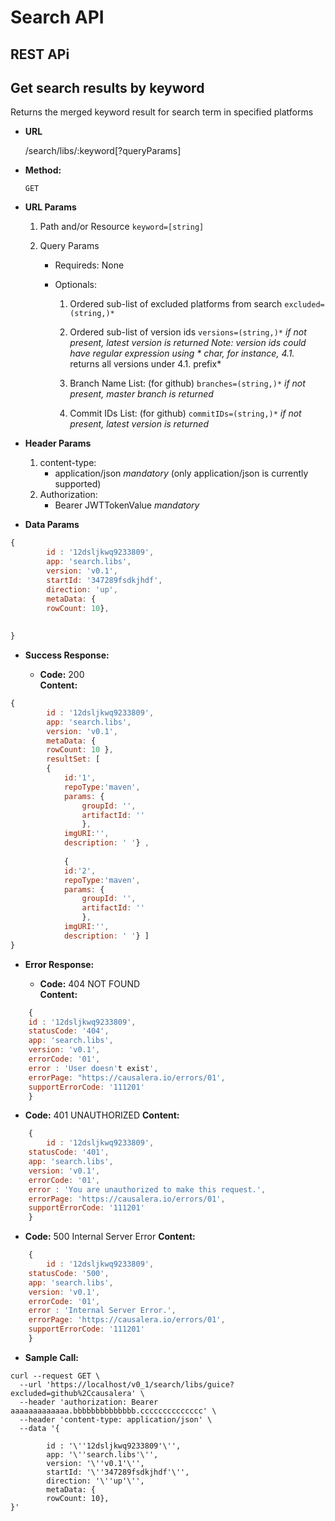 # Search API
## REST APi


**Get search results by keyword**
----
Returns the merged keyword result for search term in specified platforms


* **URL**

  /search/libs/:keyword[?queryParams]

* **Method:**

  `GET`
  
*  **URL Params**


	1. Path and/or Resource
   `keyword=[string]`

	2. Query Params
	    * Requireds:
	    None

	    * Optionals:
	    
	    	1. Ordered sub-list of excluded platforms from search
	    		    ```excluded=(string,)*```
	    	2. Ordered sub-list of version ids 
	    		    ```versions=(string,)*```
	    		    *if not present, latest version is returned*
	    		    *Note: version ids could have regular expression using * char, for instance, 4.1.* returns all versions under 4.1. prefix*

	    	3. Branch Name List: (for github)
      	    		    ```branches=(string,)*```
      	    		    *if not present, master branch is returned*

	    	4. Commit IDs List: (for github)
			    ```commitIDs=(string,)*```
			    *if not present, latest version is returned*
	    	

	

*  **Header Params**
 
	1.  content-type:
		* application/json
			*mandatory*
		 (only application/json is currently supported)
	2. Authorization:
		* Bearer JWTTokenValue
			*mandatory*
		

* **Data Params**

```javascript
{
		id : '12dsljkwq9233809', 
		app: 'search.libs',
		version: 'v0.1',
		startId: '347289fsdkjhdf',
		direction: 'up',
		metaData: {
		rowCount: 10},
		
		
}
```		
* **Success Response:**

  * **Code:** 200 <br />
    **Content:** 
```javascript
{
		id : '12dsljkwq9233809', 
		app: 'search.libs',
		version: 'v0.1',
		metaData: {
		rowCount: 10 },
		resultSet: [
		{
			id:'1',
			repoType:'maven',
			params: {
				groupId: '',
				artifactId: ''
				},
			imgURI:'',
			description: ' '} ,
		
			{
			id:'2',
			repoType:'maven',
			params: {
				groupId: '',
				artifactId: ''
				},
			imgURI:'',
			description: ' '} ]
}
```
 
* **Error Response:**

  * **Code:** 404 NOT FOUND <br />
    **Content:** 
```javascript
    {
	id : '12dsljkwq9233809', 
	statusCode: '404',
	app: 'search.libs',
	version: 'v0.1',
	errorCode: '01',
	error : 'User doesn't exist', 
	errorPage: "https://causalera.io/errors/01',
	supportErrorCode: '111201'
	}
```

  * **Code:** 401 UNAUTHORIZED
    **Content:**
```javascript
    {
    	id : '12dsljkwq9233809', 
	statusCode: '401',
	app: 'search.libs',
	version: 'v0.1',
	errorCode: '01',
	error : 'You are unauthorized to make this request.', 
	errorPage: 'https://causalera.io/errors/01',
	supportErrorCode: '111201'
	}
```


  * **Code:** 500 Internal Server Error
    **Content:**
```javascript
    {
    	id : '12dsljkwq9233809', 
	statusCode: '500',
	app: 'search.libs',
	version: 'v0.1',
	errorCode: '01',
	error : 'Internal Server Error.',
	errorPage: 'https://causalera.io/errors/01',
	supportErrorCode: '111201'
	}
```



* **Sample Call:**

```curl
curl --request GET \
  --url 'https://localhost/v0_1/search/libs/guice?excluded=github%2Ccausalera' \
  --header 'authorization: Bearer aaaaaaaaaaaaa.bbbbbbbbbbbbbb.cccccccccccccc' \
  --header 'content-type: application/json' \
  --data '{
  
		id : '\''12dsljkwq9233809'\'', 
		app: '\''search.libs'\'',
		version: '\''v0.1'\'',
		startId: '\''347289fsdkjhdf'\'',
		direction: '\''up'\'',
		metaData: {
		rowCount: 10},
}'
```

